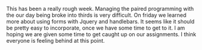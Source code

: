 This has been a really rough week.
Managing the paired programming with the our day being broke into thirds is very difficult.
On friday we learned more about using forms with Jquery and handlebars. It seems like it should be pretty easy to incorporate, once we have some time to get to it.
I am hoping we are given some time to get caught up on our assignments. I think everyone is feeling behind at this point.
